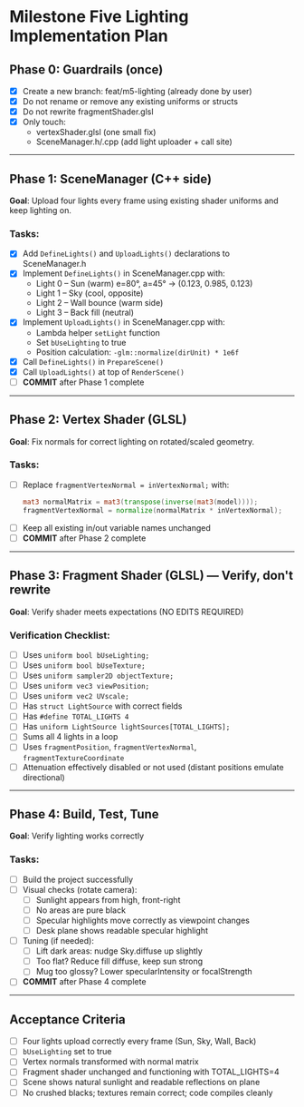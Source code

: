 # Milestone Five Lighting Implementation Plan

## Phase 0: Guardrails (once)
- [x] Create a new branch: feat/m5-lighting (already done by user)
- [x] Do not rename or remove any existing uniforms or structs
- [x] Do not rewrite fragmentShader.glsl
- [x] Only touch:
  - vertexShader.glsl (one small fix)
  - SceneManager.h/.cpp (add light uploader + call site)

---

## Phase 1: SceneManager (C++ side)
**Goal**: Upload four lights every frame using existing shader uniforms and keep lighting on.

### Tasks:
- [x] Add `DefineLights()` and `UploadLights()` declarations to SceneManager.h
- [x] Implement `DefineLights()` in SceneManager.cpp with:
  - Light 0 – Sun (warm) e=80°, a=45° → (0.123, 0.985, 0.123)
  - Light 1 – Sky (cool, opposite)
  - Light 2 – Wall bounce (warm side)
  - Light 3 – Back fill (neutral)
- [x] Implement `UploadLights()` in SceneManager.cpp with:
  - Lambda helper `setLight` function
  - Set `bUseLighting` to true
  - Position calculation: `-glm::normalize(dirUnit) * 1e6f`
- [x] Call `DefineLights()` in `PrepareScene()`
- [x] Call `UploadLights()` at top of `RenderScene()`
- [ ] **COMMIT** after Phase 1 complete

---

## Phase 2: Vertex Shader (GLSL)
**Goal**: Fix normals for correct lighting on rotated/scaled geometry.

### Tasks:
- [ ] Replace `fragmentVertexNormal = inVertexNormal;` with:
  ```glsl
  mat3 normalMatrix = mat3(transpose(inverse(mat3(model))));
  fragmentVertexNormal = normalize(normalMatrix * inVertexNormal);
  ```
- [ ] Keep all existing in/out variable names unchanged
- [ ] **COMMIT** after Phase 2 complete

---

## Phase 3: Fragment Shader (GLSL) — Verify, don't rewrite
**Goal**: Verify shader meets expectations (NO EDITS REQUIRED)

### Verification Checklist:
- [ ] Uses `uniform bool bUseLighting;`
- [ ] Uses `uniform bool bUseTexture;`
- [ ] Uses `uniform sampler2D objectTexture;`
- [ ] Uses `uniform vec3 viewPosition;`
- [ ] Uses `uniform vec2 UVscale;`
- [ ] Has `struct LightSource` with correct fields
- [ ] Has `#define TOTAL_LIGHTS 4`
- [ ] Has `uniform LightSource lightSources[TOTAL_LIGHTS];`
- [ ] Sums all 4 lights in a loop
- [ ] Uses `fragmentPosition`, `fragmentVertexNormal`, `fragmentTextureCoordinate`
- [ ] Attenuation effectively disabled or not used (distant positions emulate directional)

---

## Phase 4: Build, Test, Tune
**Goal**: Verify lighting works correctly

### Tasks:
- [ ] Build the project successfully
- [ ] Visual checks (rotate camera):
  - [ ] Sunlight appears from high, front-right
  - [ ] No areas are pure black
  - [ ] Specular highlights move correctly as viewpoint changes
  - [ ] Desk plane shows readable specular highlight
- [ ] Tuning (if needed):
  - [ ] Lift dark areas: nudge Sky.diffuse up slightly
  - [ ] Too flat? Reduce fill diffuse, keep sun strong
  - [ ] Mug too glossy? Lower specularIntensity or focalStrength
- [ ] **COMMIT** after Phase 4 complete

---

## Acceptance Criteria
- [ ] Four lights upload correctly every frame (Sun, Sky, Wall, Back)
- [ ] `bUseLighting` set to true
- [ ] Vertex normals transformed with normal matrix
- [ ] Fragment shader unchanged and functioning with TOTAL_LIGHTS=4
- [ ] Scene shows natural sunlight and readable reflections on plane
- [ ] No crushed blacks; textures remain correct; code compiles cleanly
